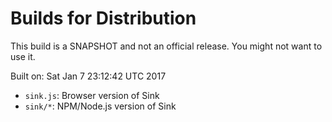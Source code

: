 # Builds for Distribution

This build is a SNAPSHOT and not an official release.  You might not want to use it.

Built on: Sat Jan  7 23:12:42 UTC 2017

* `sink.js`: Browser version of Sink
* `sink/*`: NPM/Node.js version of Sink
